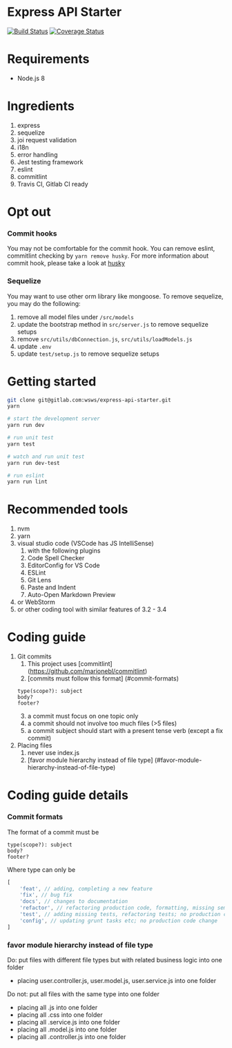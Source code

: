 # Express API Starter
[![Build Status](https://travis-ci.org/BrianSo/express-sequelize-api-starter.svg?branch=master)](https://travis-ci.org/BrianSo/express-sequelize-api-starter)
[![Coverage Status](https://coveralls.io/repos/github/BrianSo/express-sequelize-api-starter/badge.svg?branch=master)](https://coveralls.io/github/BrianSo/express-sequelize-api-starter?branch=master)

# Requirements
- Node.js 8

# Ingredients
1. express
2. sequelize
3. joi request validation
4. i18n
5. error handling
6. Jest testing framework
7. eslint
8. commitlint
9. Travis CI, Gitlab CI ready

# Opt out
### Commit hooks
You may not be comfortable for the commit hook. You can remove eslint, commitlint checking by `yarn remove husky`. For more information about commit hook, please take a look at [husky](https://www.npmjs.com/package/husky)
### Sequelize
You may want to use other orm library like mongoose. To remove sequelize, you may do the following:
1. remove all model files under `/src/models`
2. update the bootstrap method in `src/server.js` to remove sequelize setups
3. remove `src/utils/dbConnection.js`, `src/utils/loadModels.js`
4. update `.env`
5. update `test/setup.js` to remove sequelize setups

# Getting started
```sh
git clone git@gitlab.com:wsws/express-api-starter.git
yarn

# start the development server
yarn run dev

# run unit test
yarn test

# watch and run unit test
yarn run dev-test

# run eslint
yarn run lint
```

# Recommended tools
1. nvm
2. yarn
3. visual studio code (VSCode has JS IntelliSense)
    1. with the following plugins
    2. Code Spell Checker
    3. EditorConfig for VS Code
    4. ESLint
    5. Git Lens
    6. Paste and Indent
    7. Auto-Open Markdown Preview
4. or WebStorm
5. or other coding tool with similar features of 3.2 - 3.4

# Coding guide
1. Git commits
    1. This project uses [commitlint] (https://github.com/marionebl/commitlint)
    2. [commits must follow this format] (#commit-formats)
    ```
    type(scope?): subject
    body?
    footer?
    ```
    3. a commit must focus on one topic only
    4. a commit should not involve too much files (>5 files)
    5. a commit subject should start with a present tense verb (except a fix commit)
2. Placing files
    1. never use index.js
    2. [favor module hierarchy instead of file type] (#favor-module-hierarchy-instead-of-file-type)

# Coding guide details

### Commit formats

The format of a commit must be
```
type(scope?): subject
body?
footer?
```

Where type can only be 
```js
[
    'feat', // adding, completing a new feature
    'fix', // bug fix
    'docs', // changes to documentation
    'refactor', // refactoring production code, formatting, missing semi colons,
    'test', // adding missing tests, refactoring tests; no production code change
    'config', // updating grunt tasks etc; no production code change
]
```

### favor module hierarchy instead of file type

Do: put files with different file types but with related business logic into one folder
- placing user.controller.js, user.model.js, user.service.js into one folder

Do not: put all files with the same type into one folder
- placing all .js into one folder
- placing all .css into one folder
- placing all .service.js into one folder
- placing all .model.js into one folder
- placing all .controller.js into one folder
